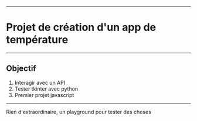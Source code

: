 ***
# Projet de création d'un app de température
***

## Objectif
1. Interagir avec un API
2. Tester tkinter avec python
3. Premier projet javascript
***

Rien d'extraordinaire, un playground pour tester des choses
